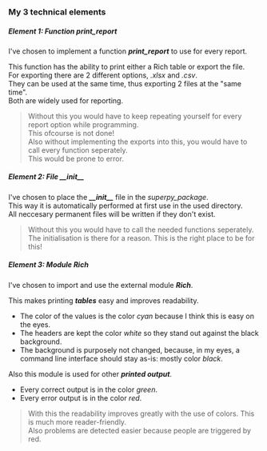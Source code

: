### My 3 technical elements

##### Element 1: Function **print_report**
I've chosen to implement a function ***print_report*** to use for every report.

This function has the ability to print either a Rich table or export the file.  
For exporting there are 2 different options, *.xlsx* and *.csv*.  
They can be used at the same time, thus exporting 2 files at the "same time".  
Both are widely used for reporting.

>Without this you would have to keep repeating yourself for every report option while programming.  
>This ofcourse is not done!  
>Also without implementing the exports into this, you would have to call every function seperately.  
>This would be prone to error.

##### Element 2: File **\_\_init__**
I've chosen to place the ***\_\_init__*** file in the *superpy\_package*.  
This way it is automatically performed at first use in the used directory.  
All neccesary permanent files will be written if they don't exist.  

>Without this you would have to call the needed functions seperately.  
>The initialisation is there for a reason. This is the right place to be for this!

##### Element 3: Module **Rich**
I've chosen to import and use the external module ***Rich***.

This makes printing ***tables*** easy and improves readability.  
* The color of the values is the color *cyan* because I think this is easy on the eyes.
* The headers are kept the color *white* so they stand out against the black background.
* The background is purposely not changed, because, in my eyes, a command line interface should stay as-is: mostly color *black*.

Also this module is used for other ***printed output***.  
* Every correct output is in the color *green*.
* Every error output is in the color *red*.

>With this the readability improves greatly with the use of colors. This is much more reader-friendly.  
>Also problems are detected easier because people are triggered by red.